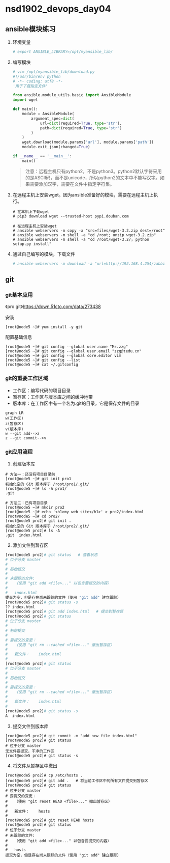 # nsd1902_devops_day04

## ansible模块练习

1. 环境变量

   ```python
   # export ANSIBLE_LIBRARY=/opt/myansible_lib/
   ```

2. 编写模块

   ```python
   # vim /opt/myansible_lib/download.py 
   #!/usr/bin/env python
   # -*- coding: utf8 -*-
   '用于下载指定文件'
   
   from ansible.module_utils.basic import AnsibleModule
   import wget
   
   def main():
       module = AnsibleModule(
           argument_spec=dict(
               url=dict(required=True, type='str'),
               path=dict(required=True, type='str')
           )
       )
       wget.download(module.params['url'], module.params['path'])
       module.exit_json(changed=True)
   
   if __name__ == '__main__':
       main()
   ```

   > 注意：远程主机只有python2，不是python3。python2默认字符采用的是ASCII码，而不是unicode，所以python2的文本中不能写汉字。如果需要添加汉字，需要在文件中指定字符集。

3. 在远程主机上安装wget。因为ansible准备好的模块，需要在远程主机上执行。

   ```shell
   # 在本机上下载wget
   # pip3 download wget --trusted-host pypi.douban.com
   
   # 在远程主机上安装wget
   # ansible webservers -m copy -a "src=files/wget-3.2.zip dest=/root"
   # ansible webservers -m shell -a "cd /root; unzip wget-3.2.zip"
   # ansible webservers -m shell -a "cd /root/wget-3.2/; python setup.py install"
   ```

4. 通过自己编写的模块，下载文件

   ```python
   # ansible webservers -m download -a "url=http://192.168.4.254/zabbix.png path=/tmp/zabbix.png"
   ```

## git

### git基本应用

《pro git》https://down.51cto.com/data/273438

安装

```shell
[root@node5 ~]# yum install -y git
```

配置基础信息

```shell
[root@node5 ~]# git config --global user.name "Mr.zzg"
[root@node5 ~]# git config --global user.email "zzg@tedu.cn"
[root@node5 ~]# git config --global core.editor vim
[root@node5 ~]# git config --list
[root@node5 ~]# cat ~/.gitconfig 
```

### git的重要工作区域

- 工作区：编写代码的项目目录
- 暂存区：工作区与版本库之间的缓冲地带
- 版本库：在工作区中有一个名为.git的目录，它是保存文件的目录

```mermaid
graph LR
w(工作区)
z(暂存区)
v(版本库)
w --git add-->z
z --git commit-->v
```

### git应用流程

1. 创建版本库

```shell
# 方法一：还没有项目目录前
[root@node5 ~]# git init pro1
初始化空的 Git 版本库于 /root/pro1/.git/
[root@node5 ~]# ls -A pro1/
.git

# 方法二：已有项目目录
[root@node5 ~]# mkdir pro2
[root@node5 ~]# echo '<h1>my web site</h1>' > pro2/index.html
[root@node5 ~]# cd pro2/
[root@node5 pro2]# git init .
初始化空的 Git 版本库于 /root/pro2/.git/
[root@node5 pro2]# ls -A
.git  index.html
```

2. 添加文件到暂存区

```python
[root@node5 pro2]# git status   # 查看状态
# 位于分支 master
#
# 初始提交
#
# 未跟踪的文件:
#   （使用 "git add <file>..." 以包含要提交的内容）
#
#	index.html
提交为空，但是存在尚未跟踪的文件（使用 "git add" 建立跟踪）
[root@node5 pro2]# git status -s
?? index.html
[root@node5 pro2]# git add index.html   # 提交到暂存区
[root@node5 pro2]# git status
# 位于分支 master
#
# 初始提交
#
# 要提交的变更：
#   （使用 "git rm --cached <file>..." 撤出暂存区）
#
#	新文件：    index.html
#
[root@node5 pro2]# git status
# 位于分支 master
#
# 初始提交
#
# 要提交的变更：
#   （使用 "git rm --cached <file>..." 撤出暂存区）
#
#	新文件：    index.html
#
[root@node5 pro2]# git status -s
A  index.html
```

3. 提交文件到版本库

```shell
[root@node5 pro2]# git commit -m "add new file index.html"
[root@node5 pro2]# git status
# 位于分支 master
无文件要提交，干净的工作区
[root@node5 pro2]# git status -s
```

4. 将文件从暂存区中撤出

```shell
[root@node5 pro2]# cp /etc/hosts .
[root@node5 pro2]# git add .   # 将当前工作区中的所有文件提交到暂存区
[root@node5 pro2]# git status
# 位于分支 master
# 要提交的变更：
#   （使用 "git reset HEAD <file>..." 撤出暂存区）
#
#	新文件：    hosts
#
[root@node5 pro2]# git reset HEAD hosts
[root@node5 pro2]# git status
# 位于分支 master
# 未跟踪的文件:
#   （使用 "git add <file>..." 以包含要提交的内容）
#
#	hosts
提交为空，但是存在尚未跟踪的文件（使用 "git add" 建立跟踪）
```



